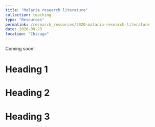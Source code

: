 ```yaml
---
title: "Malaria research literature"
collection: teaching
type: "Resources"
permalink: /research_resources/2020-malaria-research-literature
date: 2020-09-23
location: "Chicago"
---
```


Coming soon!

Heading 1
======

Heading 2
======

Heading 3
======